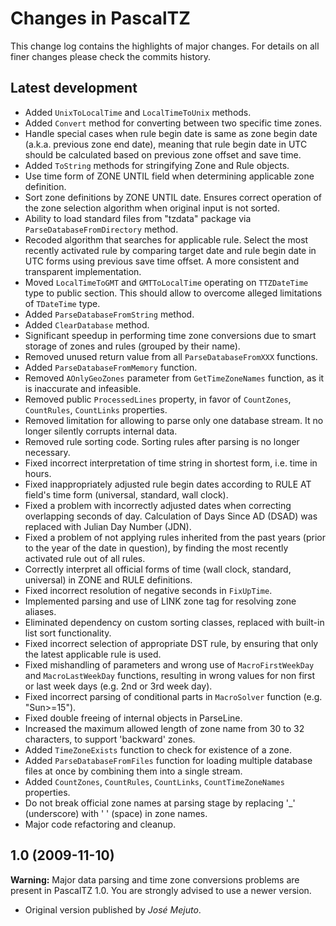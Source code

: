 # Changes in PascalTZ

This change log contains the highlights of major changes. For details on all finer changes please check the commits history.

## Latest development

- Added `UnixToLocalTime` and `LocalTimeToUnix` methods.
- Added `Convert` method for converting between two specific time zones.
- Handle special cases when rule begin date is same as zone begin date (a.k.a. previous zone end date), meaning that rule begin date in UTC should be calculated based on previous zone offset and save time.
- Added `ToString` methods for stringifying Zone and Rule objects.
- Use time form of ZONE UNTIL field when determining applicable zone definition.
- Sort zone definitions by ZONE UNTIL date. Ensures correct operation of the zone selection algorithm when original input is not sorted.
- Ability to load standard files from "tzdata" package via `ParseDatabaseFromDirectory` method.
- Recoded algorithm that searches for applicable rule. Select the most recently activated rule by comparing target date and rule begin date in UTC forms using previous save time offset. A more consistent and transparent implementation.
- Moved `LocalTimeToGMT` and `GMTToLocalTime` operating on `TTZDateTime` type to public section. This should allow to overcome alleged limitations of `TDateTime` type.
- Added `ParseDatabaseFromString` method.
- Added `ClearDatabase` method.
- Significant speedup in performing time zone conversions due to smart storage of zones and rules (grouped by their name).
- Removed unused return value from all `ParseDatabaseFromXXX` functions.
- Added `ParseDatabaseFromMemory` function.
- Removed `AOnlyGeoZones` parameter from `GetTimeZoneNames` function, as it is inaccurate and infeasible.
- Removed public `ProcessedLines` property, in favor of `CountZones`, `CountRules`, `CountLinks` properties.
- Removed limitation for allowing to parse only one database stream. It no longer silently corrupts internal data.
- Removed rule sorting code. Sorting rules after parsing is no longer necessary.
- Fixed incorrect interpretation of time string in shortest form, i.e. time in hours.
- Fixed inappropriately adjusted rule begin dates according to RULE AT field's time form (universal, standard, wall clock).
- Fixed a problem with incorrectly adjusted dates when correcting overlapping seconds of day. Calculation of Days Since AD (DSAD) was replaced with Julian Day Number (JDN).
- Fixed a problem of not applying rules inherited from the past years (prior to the year of the date in question), by finding the most recently activated rule out of all rules.
- Correctly interpret all official forms of time (wall clock, standard, universal) in ZONE and RULE definitions.
- Fixed incorrect resolution of negative seconds in `FixUpTime`.
- Implemented parsing and use of LINK zone tag for resolving zone aliases.
- Eliminated dependency on custom sorting classes, replaced with built-in list sort functionality.
- Fixed incorrect selection of appropriate DST rule, by ensuring that only the latest applicable rule is used.
- Fixed mishandling of parameters and wrong use of `MacroFirstWeekDay` and `MacroLastWeekDay` functions, resulting in wrong values for non first or last week days (e.g. 2nd or 3rd week day).
- Fixed incorrect parsing of conditional parts in `MacroSolver` function (e.g. "Sun>=15").
- Fixed double freeing of internal objects in ParseLine.
- Increased the maximum allowed length of zone name from 30 to 32 characters, to support 'backward' zones.
- Added `TimeZoneExists` function to check for existence of a zone.
- Added `ParseDatabaseFromFiles` function for loading multiple database files at once by combining them into a single stream.
- Added `CountZones`, `CountRules`, `CountLinks`, `CountTimeZoneNames` properties.
- Do not break official zone names at parsing stage by replacing '_' (underscore) with ' ' (space) in zone names.
- Major code refactoring and cleanup.

## 1.0 (2009-11-10)

**Warning:** Major data parsing and time zone conversions problems are present in PascalTZ 1.0. You are strongly advised to use a newer version.

- Original version published by *José Mejuto*.

